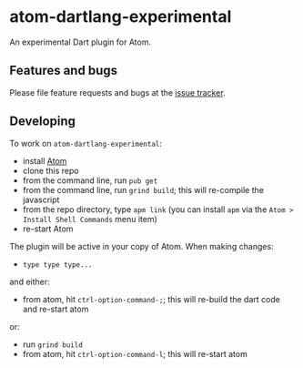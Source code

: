 # atom-dartlang-experimental

An experimental Dart plugin for Atom.

## Features and bugs

Please file feature requests and bugs at the [issue tracker][tracker].

[tracker]: https://github.com/dart-lang/atom-dartlang-experimental/issues

## Developing

To work on `atom-dartlang-experimental`:

- install [Atom](https://atom.io/)
- clone this repo
- from the command line, run `pub get`
- from the command line, run `grind build`; this will re-compile the javascript
- from the repo directory, type `apm link` (you can install `apm` via the
  `Atom > Install Shell Commands` menu item)
- re-start Atom

The plugin will be active in your copy of Atom. When making changes:

- `type type type...` 

and either:

- from atom, hit `ctrl-option-command-;`; this will re-build the dart code and re-start atom

or:

- run `grind build`
- from atom, hit `ctrl-option-command-l`; this will re-start atom
